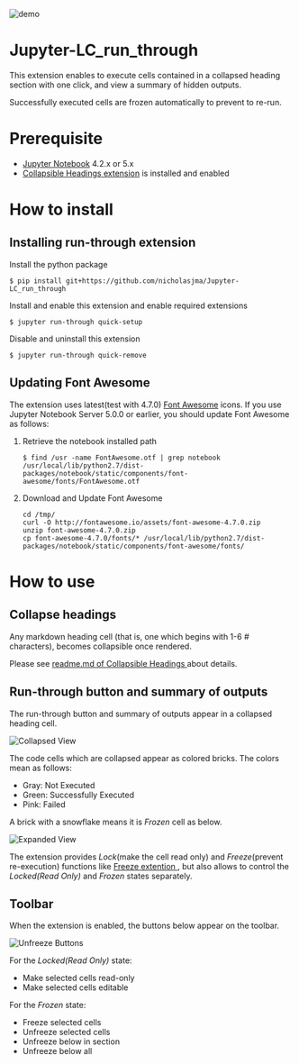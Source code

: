 ![demo](./demo.gif)

# Jupyter-LC_run_through

This extension enables to execute cells contained in a collapsed heading section
with one click, and view a summary of hidden outputs.

Successfully executed cells are frozen automatically to prevent to re-run.

# Prerequisite

* [Jupyter Notebook](https://github.com/jupyter/notebook) 4.2.x or 5.x
* [Collapsible Headings extension](https://github.com/ipython-contrib/jupyter_contrib_nbextensions/tree/master/src/jupyter_contrib_nbextensions/nbextensions/collapsible_headings) is installed and enabled

#  How to install

## Installing run-through extension

Install the python package

    $ pip install git+https://github.com/nicholasjma/Jupyter-LC_run_through

Install and enable this extension and enable required extensions

    $ jupyter run-through quick-setup

Disable and uninstall this extension

    $ jupyter run-through quick-remove

## Updating Font Awesome

The extension uses latest(test with 4.7.0) [Font Awesome](http://fontawesome.io/) icons.
If you use Jupyter Notebook Server 5.0.0 or earlier, you should update Font Awesome as follows:

1. Retrieve the notebook installed path

    ```
    $ find /usr -name FontAwesome.otf | grep notebook
    /usr/local/lib/python2.7/dist-packages/notebook/static/components/font-awesome/fonts/FontAwesome.otf
    ```

2. Download and Update Font Awesome

    ```
    cd /tmp/
    curl -O http://fontawesome.io/assets/font-awesome-4.7.0.zip
    unzip font-awesome-4.7.0.zip
    cp font-awesome-4.7.0/fonts/* /usr/local/lib/python2.7/dist-packages/notebook/static/components/font-awesome/fonts/
    ```

# How to use

## Collapse headings

Any markdown heading cell (that is, one which begins with 1-6 # characters), becomes collapsible once rendered.

Please see [readme.md of Collapsible Headings ](https://github.com/ipython-contrib/jupyter_contrib_nbextensions/blob/master/src/jupyter_contrib_nbextensions/nbextensions/collapsible_headings/readme.md) about details.

## Run-through button and summary of outputs

The run-through button and summary of outputs appear in a collapsed heading cell.

![Collapsed View](lc_run_through/nbextension/icon.png)

The code cells which are collapsed appear as colored bricks.
The colors mean as follows:

- Gray: Not Executed
- Green: Successfully Executed
- Pink: Failed

A brick with a snowflake means it is *Frozen* cell as below.

![Expanded View](lc_run_through/nbextension/expanded.png)

The extension provides *Lock*(make the cell read only) and *Freeze*(prevent re-execution) functions like [Freeze extention ](https://github.com/ipython-contrib/jupyter_contrib_nbextensions/tree/master/src/jupyter_contrib_nbextensions/nbextensions/freeze), but also allows to control the *Locked(Read Only)* and *Frozen* states separately.

## Toolbar

When the extension is enabled, the buttons below appear on the toolbar.

![Unfreeze Buttons](lc_run_through/nbextension/unfreeze-buttons.png)

For the *Locked(Read Only)* state:

- Make selected cells read-only
- Make selected cells editable

For the *Frozen* state:

- Freeze selected cells
- Unfreeze selected cells
- Unfreeze below in section
- Unfreeze below all
